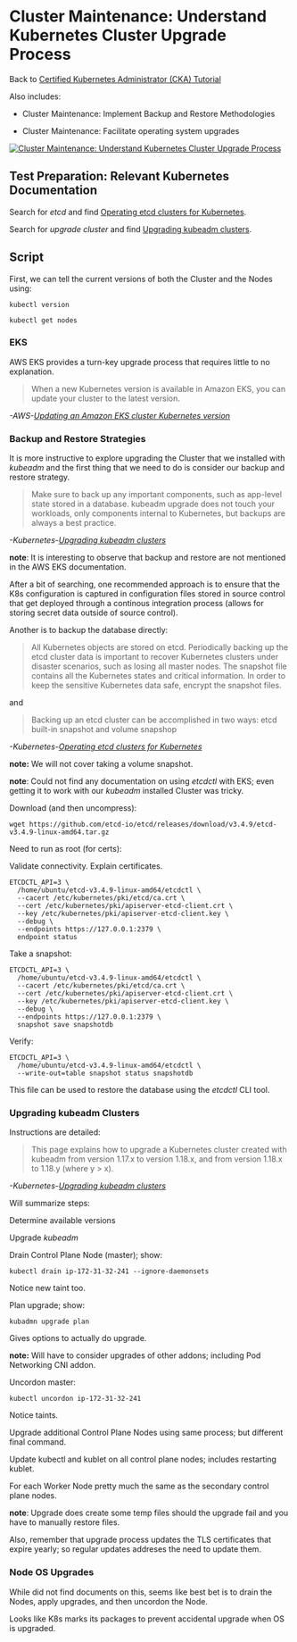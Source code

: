 # Cluster Maintenance: Understand Kubernetes Cluster Upgrade Process

Back to [Certified Kubernetes Administrator (CKA) Tutorial](https://github.com/larkintuckerllc/k8s-cka-tutorial)

Also includes:

* Cluster Maintenance: Implement Backup and Restore Methodologies

* Cluster Maintenance: Facilitate operating system upgrades

[![Cluster Maintenance: Understand Kubernetes Cluster Upgrade Process](http://img.youtube.com/vi/7Upa19ytLjs/0.jpg)](https://youtu.be/7Upa19ytLjs)

## Test Preparation: Relevant Kubernetes Documentation

Search for *etcd* and find [Operating etcd clusters for Kubernetes](https://kubernetes.io/docs/tasks/administer-cluster/configure-upgrade-etcd/).

Search for *upgrade cluster* and find [Upgrading kubeadm clusters](https://kubernetes.io/docs/tasks/administer-cluster/kubeadm/kubeadm-upgrade/).

## Script

First, we can tell the current versions of both the Cluster and the Nodes using:

```plaintext
kubectl version

kubectl get nodes
```

### EKS

AWS EKS provides a turn-key upgrade process that requires little to no explanation.

> When a new Kubernetes version is available in Amazon EKS, you can update your cluster to the latest version.

*-AWS-[Updating an Amazon EKS cluster Kubernetes version](https://docs.aws.amazon.com/eks/latest/userguide/update-cluster.html#1-16-prequisites)*

### Backup and Restore Strategies

It is more instructive to explore upgrading the Cluster that we installed with *kubeadm* and the first thing that we need to do is consider our backup and restore strategy.

> Make sure to back up any important components, such as app-level state stored in a database. kubeadm upgrade does not touch your workloads, only components internal to Kubernetes, but backups are always a best practice.

*-Kubernetes-[Upgrading kubeadm clusters](https://kubernetes.io/docs/tasks/administer-cluster/kubeadm/kubeadm-upgrade/)*

**note**: It is interesting to observe that backup and restore are not mentioned in the AWS EKS documentation.

After a bit of searching, one recommended approach is to ensure that the K8s configuration is captured in configuration files stored in source control that get deployed through a continous integration process (allows for storing secret data outside of source control).

Another is to backup the database directly:

> All Kubernetes objects are stored on etcd. Periodically backing up the etcd cluster data is important to recover Kubernetes clusters under disaster scenarios, such as losing all master nodes. The snapshot file contains all the Kubernetes states and critical information. In order to keep the sensitive Kubernetes data safe, encrypt the snapshot files.

and

> Backing up an etcd cluster can be accomplished in two ways: etcd built-in snapshot and volume snapshop

*-Kubernetes-[Operating etcd clusters for Kubernetes](https://kubernetes.io/docs/tasks/administer-cluster/configure-upgrade-etcd/)*

**note:** We will not cover taking a volume snapshot.

**note**: Could not find any documentation on using *etcdctl* with EKS; even getting it to work with our *kubeadm* installed Cluster was tricky.

Download (and then uncompress):

```plaintext
wget https://github.com/etcd-io/etcd/releases/download/v3.4.9/etcd-v3.4.9-linux-amd64.tar.gz
```

Need to run as root (for certs):

Validate connectivity. Explain certificates.

```plaintext
ETCDCTL_API=3 \
  /home/ubuntu/etcd-v3.4.9-linux-amd64/etcdctl \
  --cacert /etc/kubernetes/pki/etcd/ca.crt \
  --cert /etc/kubernetes/pki/apiserver-etcd-client.crt \
  --key /etc/kubernetes/pki/apiserver-etcd-client.key \
  --debug \
  --endpoints https://127.0.0.1:2379 \
  endpoint status
```

Take a snapshot:

```plaintext
ETCDCTL_API=3 \
  /home/ubuntu/etcd-v3.4.9-linux-amd64/etcdctl \
  --cacert /etc/kubernetes/pki/etcd/ca.crt \
  --cert /etc/kubernetes/pki/apiserver-etcd-client.crt \
  --key /etc/kubernetes/pki/apiserver-etcd-client.key \
  --debug \
  --endpoints https://127.0.0.1:2379 \
  snapshot save snapshotdb
```

Verify:

```plaintext
ETCDCTL_API=3 \
  /home/ubuntu/etcd-v3.4.9-linux-amd64/etcdctl \
  --write-out=table snapshot status snapshotdb
```

This file can be used to restore the database using the *etcdctl* CLI tool.

### Upgrading kubeadm Clusters

Instructions are detailed:

> This page explains how to upgrade a Kubernetes cluster created with kubeadm from version 1.17.x to version 1.18.x, and from version 1.18.x to 1.18.y (where y > x).

*-Kubernetes-[Upgrading kubeadm clusters](https://kubernetes.io/docs/tasks/administer-cluster/kubeadm/kubeadm-upgrade/)*

Will summarize steps:

Determine available versions

Upgrade *kubeadm*

Drain Control Plane Node (master); show:

```plaintext
kubectl drain ip-172-31-32-241 --ignore-daemonsets
```

Notice new taint too.

Plan upgrade; show:

```plaintext
kubadmn upgrade plan
```

Gives options to actually do upgrade.

**note:** Will have to consider upgrades of other addons; including Pod Networking CNI addon.

Uncordon master:

```plaintext
kubectl uncordon ip-172-31-32-241
```

Notice taints.

Upgrade additional Control Plane Nodes using same process; but different final command.

Update kubectl and kublet on all control plane nodes; includes restarting kublet.

For each Worker Node pretty much the same as the secondary control plane nodes.

**note**: Upgrade does create some temp files should the upgrade fail and you have to manually restore files.

Also, remember that upgrade process updates the TLS certificates that expire yearly; so regular updates addreses the need to update them.

### Node OS Upgrades

While did not find documents on this, seems like best bet is to drain the Nodes, apply upgrades, and then uncordon the Node.

Looks like K8s marks its packages to prevent accidental upgrade when OS is upgraded.
